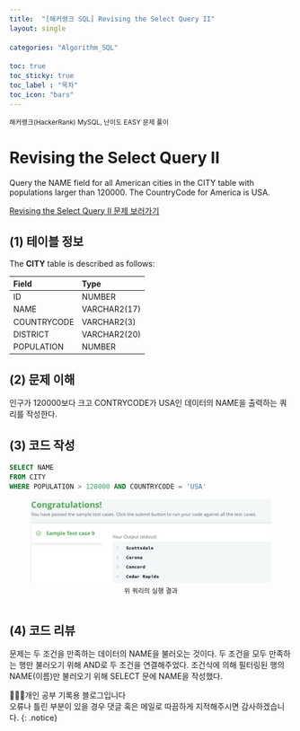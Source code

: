 ```yaml
---
title:  "[해커랭크 SQL] Revising the Select Query II"
layout: single

categories: "Algorithm_SQL"

toc: true
toc_sticky: true
toc_label : "목차"
toc_icon: "bars"
---
```


<small>해커랭크(HackerRank) MySQL, 난이도 EASY 문제 풀이</small>

# Revising the Select Query II
Query the NAME field for all American cities in the CITY table with populations larger than 120000. The CountryCode for America is USA.

[Revising the Select Query II 문제 보러가기](https://www.hackerrank.com/challenges/revising-the-select-query-2/problem?isFullScreen=true)

## (1) 테이블 정보
The **CITY** table is described as follows:

|Field|Type|
|:----|:---|
|ID| NUMBER|
|NAME| VARCHAR2(17)|
|COUNTRYCODE| VARCHAR2(3)|
|DISTRICT| VARCHAR2(20)|
|POPULATION |NUMBER|

## (2) 문제 이해
인구가 120000보다 크고 CONTRYCODE가 USA인 데이터의 NAME을 출력하는 쿼리를 작성한다.

## (3) 코드 작성
```sql
SELECT NAME
FROM CITY 
WHERE POPULATION > 120000 AND COUNTRYCODE = 'USA'
```

<div style="text-align : center;">
<img src="/assets/images/sql/hackerrank/hackerrank_mysql_6.png" width="85%">
</div>
<center><small>위 쿼리의 실행 결과</small></center>

<br>

## (4) 코드 리뷰
문제는 두 조건을 만족하는 데이터의 NAME을 불러오는 것이다. 두 조건을 모두 만족하는 행만 불러오기 위해 AND로 두 조건을 연결해주었다. 조건식에 의해 필터링된 행의 NAME(이름)만 불러오기 위해 SELECT 문에 NAME을 작성했다.

👩🏻‍💻개인 공부 기록용 블로그입니다
<br>오류나 틀린 부분이 있을 경우 댓글 혹은 메일로 따끔하게 지적해주시면 감사하겠습니다.
{: .notice}